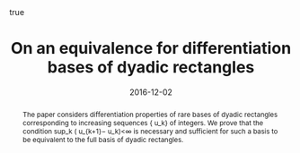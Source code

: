 ---
title: "On an equivalence for differentiation bases of dyadic rectangles"
date: "2016-12-02"
abstract: "The paper considers differentiation properties of rare bases of dyadic rectangles corresponding to increasing sequences {\nu_k} of integers. We prove that the condition sup_k (\nu_{k+1}−\nu_k)<∞ is necessary and sufficient for such a basis to be equivalent to the full basis of dyadic rectangles."
authors: ["Grigori Karagulyan", "Davit Karagulyan", "Mher Safaryan"]
math: true
publication: "Colloquium Mathematicum"
url_pdf: "https://www.researchgate.net/publication/311358434_On_an_equivalence_for_differentiation_bases_of_dyadic_rectangles"
---